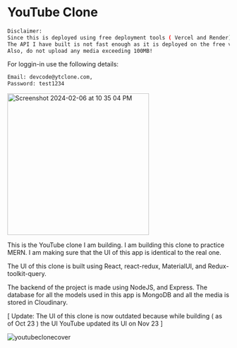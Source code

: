 # YouTube Clone
```sh
Disclaimer:
Since this is deployed using free deployment tools ( Vercel and Render).
The API I have built is not fast enough as it is deployed on the free version of the mentioned deployment tool.
Also, do not upload any media exceeding 100MB!
```
For loggin-in use the following details:
```sh
Email: devcode@ytclone.com,
Password: test1234
```
<img width="321" alt="Screenshot 2024-02-06 at 10 35 04 PM" src="https://github.com/Dev-Code24/YouTube-clone/assets/97425135/19fe2dde-82e6-4c18-8636-cd71eb1bdab2">




This is the YouTube clone I am building.
I am building this clone to practice MERN. I am making sure that the UI of this app is identical to the real one.

The UI of this clone is built using React, react-redux, MaterialUI, and Redux-toolkit-query.

The backend of the project is made using NodeJS, and Express. The database for all the models used in this app is MongoDB and all the media is stored in Cloudinary.

[ Update: The UI of this clone is now outdated because while building ( as of Oct 23 ) the UI YouTube updated its UI on Nov 23 ]

![youtubeclonecover](https://github.com/Dev-Code24/YouTube-clone/assets/97425135/f95c3444-b65d-4150-a87e-3ef409568b51)
